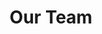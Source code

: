 ---
layout: team
title: Our Team
permalink: team_info
employees:
  - name: Xing Xie
    photo: xing_xie.png
    position: Senior Principle Research Manager
    institution: Microsoft Research Asia
    email: xing.xie@microsoft.com
  - name: Xiaoyuan Yi
    photo: xiaoyuan_yi.png
    position: Senior Researcher
    institution: Microsoft Research Asia
    email: xiaoyuanyi@microsoft.com
  - name: Jing Yao
    photo: jing_yao.png
    position: Researcher
    institution: Microsoft Research Asia
    email: jingyao@microsoft.com
collaborators:
  - name: Xiting Wang
    photo: xiting_wang.png
    position: Assistant Professor
    institution: Renmin University of China
    email: xitingwang@ruc.edu.cn
interns:
  - name: Yifan Gong
    institution: Hunan University
    email: v-yifangong@microsoft.com
---